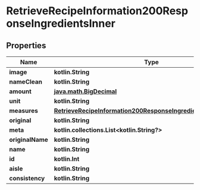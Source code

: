 
# RetrieveRecipeInformation200ResponseIngredientsInner

## Properties
| Name | Type | Description | Notes |
| ------------ | ------------- | ------------- | ------------- |
| **image** | **kotlin.String** |  |  [optional] |
| **nameClean** | **kotlin.String** |  |  [optional] |
| **amount** | [**java.math.BigDecimal**](java.math.BigDecimal.md) |  |  [optional] |
| **unit** | **kotlin.String** |  |  [optional] |
| **measures** | [**RetrieveRecipeInformation200ResponseIngredientsInnerMeasures**](RetrieveRecipeInformation200ResponseIngredientsInnerMeasures.md) |  |  [optional] |
| **original** | **kotlin.String** |  |  [optional] |
| **meta** | **kotlin.collections.List&lt;kotlin.String?&gt;** |  |  [optional] |
| **originalName** | **kotlin.String** |  |  [optional] |
| **name** | **kotlin.String** |  |  [optional] |
| **id** | **kotlin.Int** |  |  [optional] |
| **aisle** | **kotlin.String** |  |  [optional] |
| **consistency** | **kotlin.String** |  |  [optional] |



